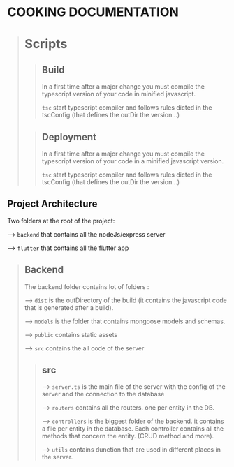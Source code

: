 # COOKING DOCUMENTATION

<blockquote>
<h1>Scripts</h1>

<blockquote>
<h2>Build </h2>

In a first time after a major change you must compile the typescript version of your code in minified javascript.

`tsc` start typescript compiler and follows rules dicted in the tscConfig (that defines the outDir the version...)

</blockquote>

<blockquote>
<h2>Deployment</h2>

In a first time after a major change you must compile the typescript version of your code in a minified javascript version.

`tsc` start typescript compiler and follows rules dicted in the tscConfig (that defines the outDir the version...)

</blockquote>
</blockquote>

## Project Architecture

Two folders at the root of the project:

--> `backend` that contains all the nodeJs/express server

--> `flutter` that contains all the flutter app

<blockquote>
 <h2> Backend </h2>

The backend folder contains lot of folders :

--> `dist` is the outDirectory of the build (it contains the javascript code that is generated after a build).

--> `models` is the folder that contains mongoose models and schemas.

--> `public` contains static assets

--> `src` contains the all code of the server

<blockquote>

 <h2> src </h2>

--> `server.ts` is the main file of the server with the config of the server and the connection to the database

--> `routers` contains all the routers. one per entity in the DB.

--> `controllers` is the biggest folder of the backend. it contains a file per entity in the database. Each controller contains all the methods that concern the entity. (CRUD method and more).

--> `utils` contains dunction that are used in different places in the server.

</blockquote>

</blockquote>
